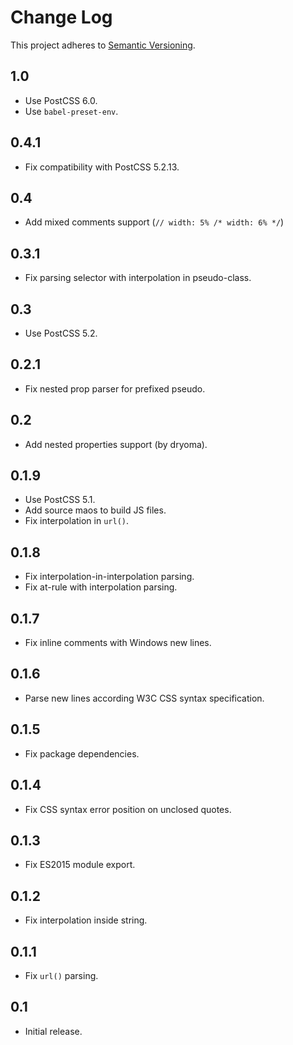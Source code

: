 # Change Log
This project adheres to [Semantic Versioning](http://semver.org/).

## 1.0
* Use PostCSS 6.0.
* Use `babel-preset-env`.

## 0.4.1
* Fix compatibility with PostCSS 5.2.13.

## 0.4
* Add mixed comments support (`// width: 5% /* width: 6% */`)

## 0.3.1
* Fix parsing selector with interpolation in pseudo-class.

## 0.3
* Use PostCSS 5.2.

## 0.2.1
* Fix nested prop parser for prefixed pseudo.

## 0.2
* Add nested properties support (by dryoma).

## 0.1.9
* Use PostCSS 5.1.
* Add source maos to build JS files.
* Fix interpolation in `url()`.

## 0.1.8
* Fix interpolation-in-interpolation parsing.
* Fix at-rule with interpolation parsing.

## 0.1.7
* Fix inline comments with Windows new lines.

## 0.1.6
* Parse new lines according W3C CSS syntax specification.

## 0.1.5
* Fix package dependencies.

## 0.1.4
* Fix CSS syntax error position on unclosed quotes.

## 0.1.3
* Fix ES2015 module export.

## 0.1.2
* Fix interpolation inside string.

## 0.1.1
* Fix `url()` parsing.

## 0.1
* Initial release.

